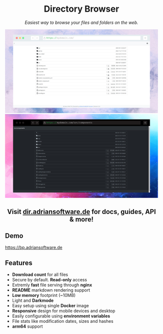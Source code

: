 <div align="center">

# Directory Browser
_Easiest way to browse your files and folders on the web._
<!-- ![](dir-browser.png) -->
![](p1.png)
![](p2.png)

</div>



<h2 align="center">

  Visit [dir.adriansoftware.de](https://dir.adriansoftware.de) for docs, guides, API & more! 

</h2>

## Demo

https://bp.adriansoftware.de

## Features
- **Download count** for all files
- Secure by default. **Read-only** access
- Extremly **fast** file serving through **nginx**
- **README** markdown rendering support
- **Low memory** footprint (~10MB)
- Light and **Darkmode**
- Easy setup using single **Docker** image
- **Responsive** design for mobile devices and desktop
- Easily configurable using **environment variables**
- File stats like modification dates, sizes and hashes
- **arm64** support

<!-- 
v1.1
add reaedme markdown thephpleague/commonmark renderer !!cache!!
fix santiaizte inout url 
+ themes bootswatch
-->